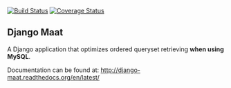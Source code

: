[![Build Status](https://travis-ci.org/GermanoGuerrini/django-maat.svg?branch=master)](https://travis-ci.org/GermanoGuerrini/django-maat)
[![Coverage Status](https://coveralls.io/repos/GermanoGuerrini/django-maat/badge.png?branch=master)](https://coveralls.io/r/GermanoGuerrini/django-maat?branch=develop)

Django Maat
---------------

A Django application that optimizes ordered queryset retrieving **when using MySQL**.

Documentation can be found at: http://django-maat.readthedocs.org/en/latest/
